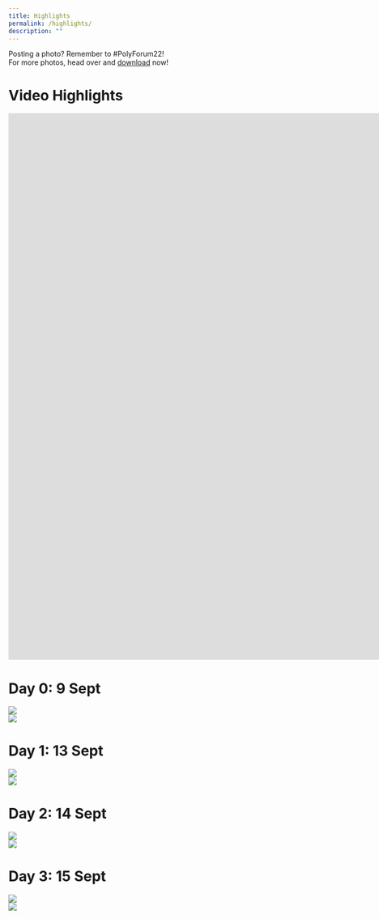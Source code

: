 ```yaml
---
title: Highlights
permalink: /highlights/
description: ""
---
```

Posting a photo? Remember to #PolyForum22! <br> 
For more photos, head over and [download](https://for.edu.sg/pf2022-photos) now!

# Video Highlights
<div>
<iframe width="1920" height="1080" src="https://www.youtube.com/embed/V72Qh09gUnI" title="YouTube video player" frameborder="0" allow="accelerometer; autoplay; clipboard-write; encrypted-media; gyroscope; picture-in-picture" allowfullscreen></iframe>  
	</div>

# Day 0: 9 Sept

![](/images/Day0-1.png)
<br>
![](/images/Day0-2.png)
# Day 1: 13 Sept
![](/images/Day1-3.png)
<br>
![](/images/Day1-2.png)

# Day 2: 14 Sept
![](/images/Highlightsday2.png)
<br>
![](/images/highlights-day2-1.png)

# Day 3: 15 Sept
![](/images/day3highlights-7.png)
<br>
![](/images/day3highlights-8.png)